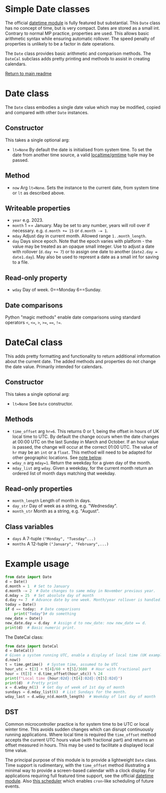 # Simple Date classes

The official [datetime module](https://github.com/micropython/micropython-lib/tree/master/python-stdlib/datetime)
is fully featured but substantial. This `Date` class has no concept of time,
but is very compact. Dates are stored as a small int. Contrary to normal MP
practice, properties are used. This allows basic arithmetic syntax while
ensuring automatic rollover. The speed penalty of properties is unlikely to be
a factor in date operations.

The `Date` class provides basic arithmetic and comparison methods. The
`DateCal` subclass adds pretty printing and methods to assist in creating
calendars.

[Return to main readme](../README.md)

# Date class

The `Date` class embodies a single date value which may be modified, copied
and compared with other `Date` instances.

## Constructor

This takes a single optional arg:
 * `lt=None` By default the date is initialised from system time. To set the
 date from another time source, a valid
 [localtime/gmtime](http://docs.micropython.org/en/latest/library/time.html#time.localtime)
 tuple may be passed.

## Method

 * `now` Arg `lt=None`. Sets the instance to the current date, from system time
 or `lt` as described above.

## Writeable properties

 * `year` e.g. 2023.
 * `month` 1 == January. May be set to any number, years will roll over if
 necessary. e.g. `d.month += 15` or `d.month -= 1`.
 * `mday` Adjust day in current month. Allowed range `1..month_length`.
 * `day` Days since epoch. Note that the epoch varies with platform - the value
 may be treated as an opaque small integer. Use to adjust a date with rollover
 (`d.day += 7`) or to assign one date to another (`date2.day = date1.day`). May
 also be used to represnt a date as a small int for saving to a file.

## Read-only property

 * `wday` Day of week. 0==Monday 6==Sunday.

## Date comparisons

Python "magic methods" enable date comparisons using standard operators `<`,
`<=`, `>`, `>=`, `==`, `!=`.

# DateCal class

This adds pretty formatting and functionality to return additional information
about the current date. The added methods and properties do not change the
date value. Primarily intended for calendars.

## Constructor

This takes a single optional arg:
 * `lt=None` See `Date` constructor.

## Methods

 * `time_offset` arg `hr=6`. This returns 0 or 1, being the offset in hours of
 UK local time to UTC. By default the change occurs when the date changes at
 00:00 UTC on the last Sunday in March and October. If an hour value is passed,
 the change will occur at the correct 01:00 UTC. The value of `hr` may be an
 `int` or a `float`. This method will need to be  adapted for other geographic
 locations. See [note below](./DATE.md#DST).
 * `wday_n` arg `mday=1`. Return the weekday for a given day of the month.
 * `mday_list` arg `wday`. Given a weekday, for the current month return an
 ordered list of month days matching that weekday.

## Read-only properties

 * `month_length` Length of month in days.
 * `day_str` Day of week as a string, e.g. "Wednesday".
 * `month_str` Month as a string, e.g. "August".

## Class variables

 * `days` A 7-tuple `("Monday", "Tuesday"...)`
 * `months` A 12-tuple `("January", "February",...)`

# Example usage

```python
from date import Date
d = Date()
d.month = 1  # Set to January
d.month -= 2  # Date changes to same mday in November previous year.
d.mday = 25  # Set absolute day of month
d.day += 7  # Advance date by one week. Month/year rollover is handled.
today = Date()
if d == today:  # Date comparisons
    print("Today")# do something
new_date = Date()
new_date.day = d.day  # Assign d to new_date: now new_date == d.
print(d)  # Basic numeric print.
```
The DateCal class:
```python
from date import DateCal
d = DateCal()
# Given a system running UTC, enable a display of local time (UK example)
d.now()
t = time.gmtime()  # System time, assumed to be UTC
hour_utc = t[3] + t[4]/60 + t[5]/3600  # Hour with fractional part
hour = (t[3] + d.time_offset(hour_utc)) % 24
print(f"Local time {hour:02d}:{t[4]:02d}:{t[5]:02d}")
print(d)  # Pretty print
x = d.wday_n(1)  # Get day of week of 1st day of month
sundays = d.mday_list(6)  # List Sundays for the month.
wday_last = d.wday_n(d.month_length)  # Weekday of last day of month
```
## DST

Common microcontroller practice is for system time to be UTC or local winter
time. This avoids sudden changes which can disrupt continuously running
applications. Where local time is required the `time_offset` method accepts the
current UTC hours value (with fractional part) and returns an offset measured in
hours. This may be used to facilitate a displayed local time value.

The principal purpose of this module is to provide a lightweight `Date` class.
Time support is rudimentary, with the `time_offset` method illustrating a
minimal way to provide a screen-based calendar with a clock display. For
applications requiring full featured time support, see the official
[datetime module](https://github.com/micropython/micropython-lib/tree/master/python-stdlib/datetime). Also
[this scheduler](https://github.com/peterhinch/micropython-async/blob/master/v3/docs/SCHEDULE.md)
which enables `cron`-like scheduling of future events.
